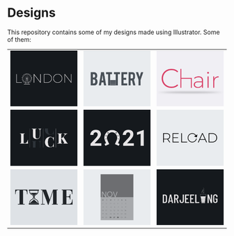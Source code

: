 # Designs
This repository contains some of my designs made using Illustrator.
Some of them:
<table>
    <tr>
      <td><img src="2020-12/png/16.12.2020.png"></td>
      <td><img src="2020-11/png/28.11.2020.png"></td>
      <td><img src="2020-11/png/17.11.2020.png"></td>
    </tr>
    <tr>
      <td><img src="2020-12/png/06.12.2020.png"></td>
      <td><img src="2021-01/png/01.01.2021.png"></td>
      <td><img src="2020-11/png/25.11.2020.png"></td>
    </tr>
    <tr>
      <td><img src="2020-11/png/16.11.2020.png"></td>
      <td><img src="2020-11/png/26.11.2020.png"></td>
      <td><img src="2020-12/png/31.12.2020.png"></td>
    </tr>
</table>
